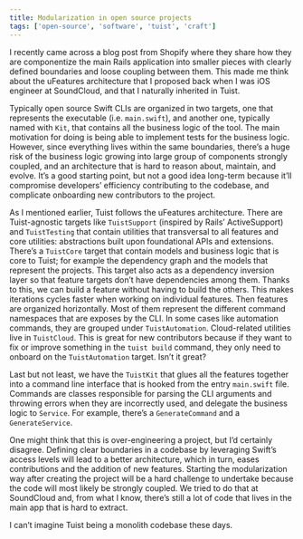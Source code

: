 ```yaml
---
title: Modularization in open source projects
tags: ['open-source', 'software', 'tuist', 'craft']
---
```


I recently came across a blog post from Shopify where they share how they are componentize the main Rails application into smaller pieces with clearly defined boundaries and loose coupling between them. This made me think about the uFeatures architecture that I proposed back when I was iOS engineer at SoundCloud, and that I naturally inherited in Tuist.

Typically open source Swift CLIs are organized in two targets, one that represents the executable (i.e. `main.swift`), and another one, typically named with `Kit`, that contains all the business logic of the tool. The main motivation for doing is being able to implement tests for the business logic. However, since everything lives within the same boundaries, there’s a huge risk of the business logic growing into large group of components strongly coupled, and an architecture that is hard to reason about, maintain, and evolve. It’s a good starting point, but not a good idea long-term because it’ll compromise developers’ efficiency contributing to the codebase, and complicate onboarding new contributors to the project.

As I mentioned earlier, Tuist follows the uFeatures architecture. There are Tuist-agnostic targets like `TuistSupport` (inspired by Rails’ ActiveSupport) and `TuistTesting` that contain utilities that transversal to all features and core utilities: abstractions built upon foundational APIs and extensions. There’s a `TuistCore` target that contain models and business logic that is core to Tuist; for example the dependency graph and the models that represent the projects. This target also acts as a dependency inversion layer so that feature targets don’t have dependencies among them. Thanks to this, we can build a feature without having to build the others. This makes iterations cycles faster when working on individual features. Then features are organized horizontally. Most of them represent the different command namespaces that are exposes by the CLI. In some cases like automation commands, they are grouped under `TuistAutomation`. Cloud-related utilities live in `TuistCloud`. This is great for new contributors because if they want to fix or improve something in the `tuist build` command, they only need to onboard on the `TuistAutomation` target. Isn’t it great?

Last but not least, we have the `TuistKit` that glues all the features together into a command line interface that is hooked from the entry `main.swift` file. Commands are classes responsible for parsing the CLI arguments and throwing errors when they are incorrectly used, and delegate the business logic to `Service`. For example, there’s a `GenerateCommand` and a `GenerateService`.

One might think that this is over-engineering a project, but I’d certainly disagree. Defining clear boundaries in a codebase by leveraging Swift’s access levels will lead to a better architecture, which in turn, eases contributions and the addition of new features. Starting the modularization way after creating the project will be a hard challenge to undertake because the code will most likely be strongly coupled. We tried to do that at SoundCloud and, from what I know, there’s still a lot of code that lives in the main app that is hard to extract.

I can’t imagine Tuist being a monolith codebase these days.
